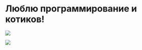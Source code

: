 # Люблю программирование и котиков!
![](https://sun9-58.userapi.com/impg/_0GlDEI--G8KTjRfQOwthFhL5Aa45wW7QVsqVw/XANQjuhNzMA.jpg?size=960x1280&quality=95&sign=5de5f29193fd4fd3d8c4485da1a09f0a&type=album)

![](https://sun1-96.userapi.com/impg/MG84aSYO2mM-4XvQNt0vcScaeG_cUGDUghl-ow/l0zGeaicRUs.jpg?size=1000x800&quality=95&sign=2da33eebe2ddc24184ef573ff609b7c0&type=album)